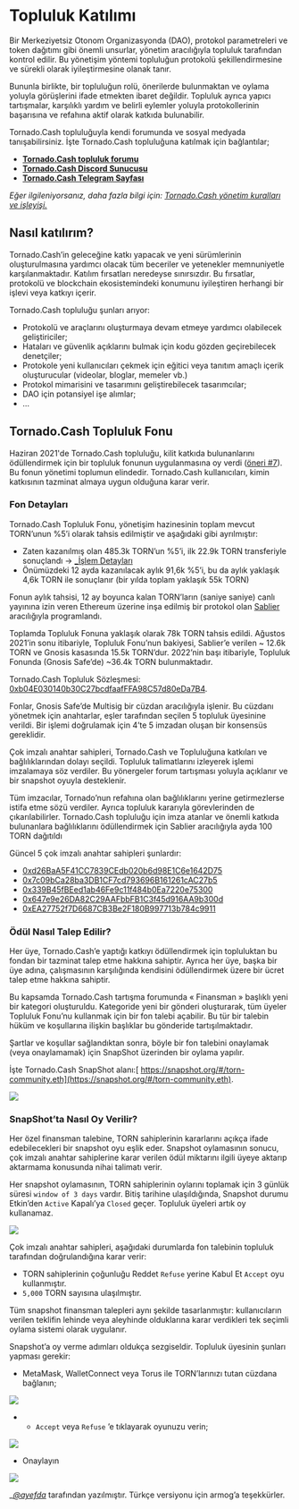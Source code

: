 # Topluluk Katılımı

Bir Merkeziyetsiz Otonom Organizasyonda (DAO), protokol parametreleri ve token dağıtımı gibi önemli unsurlar, yönetim aracılığıyla topluluk tarafından kontrol edilir. Bu yönetişim yöntemi topluluğun protokolü şekillendirmesine ve sürekli olarak iyileştirmesine olanak tanır.

Bununla birlikte, bir topluluğun rolü, önerilerde bulunmaktan ve oylama yoluyla görüşlerini ifade etmekten ibaret değildir. Topluluk ayrıca yapıcı tartışmalar, karşılıklı yardım ve belirli eylemler yoluyla protokollerinin başarısına ve refahına aktif olarak katkıda bulunabilir.

Tornado.Cash topluluğuyla kendi forumunda ve sosyal medyada tanışabilirsiniz. İşte Tornado.Cash topluluğuna katılmak için bağlantılar;

* [**Tornado.Cash topluluk forumu**](https://torn.community)
* [**Tornado.Cash Discord Sunucusu**](https://discord.com/invite/TFDrM8K42j)
* [**Tornado.Cash Telegram Sayfası**](https://t.me/TornadoCashOfficial)

_Eğer ilgileniyorsanız, daha fazla bilgi için:_ [_Tornado.Cash yönetim kuralları ve işleyişi._](governance.md)

## Nasıl katılırım?

Tornado.Cash’in geleceğine katkı yapacak ve yeni sürümlerinin oluşturulmasına yardımcı olacak tüm beceriler ve yetenekler memnuniyetle karşılanmaktadır. Katılım fırsatları neredeyse sınırsızdır. Bu fırsatlar, protokolü ve blockchain ekosistemindeki konumunu iyileştiren herhangi bir işlevi veya katkıyı içerir.

Tornado.Cash topluluğu şunları arıyor:

* Protokolü ve araçlarını oluşturmaya devam etmeye yardımcı olabilecek geliştiriciler;
* Hataları ve güvenlik açıklarını bulmak için kodu gözden geçirebilecek denetçiler;
* Protokole yeni kullanıcıları çekmek için eğitici veya tanıtım amaçlı içerik oluşturucular (videolar, bloglar, memeler vb.)
* Protokol mimarisini ve tasarımını geliştirebilecek tasarımcılar;
* DAO için potansiyel işe alımlar; 
* …

## Tornado.Cash Topluluk Fonu

Haziran 2021'de Tornado.Cash topluluğu, kilit katkıda bulunanlarını ödüllendirmek için bir topluluk fonunun uygulanmasına oy verdi ([öneri #7](https://app.tornado.cash/governance/7)). Bu fonun yönetimi toplumun elindedir. Tornado.Cash kullanıcıları, kimin katkısının tazminat almaya uygun olduğuna karar verir.

###

### Fon Detayları

Tornado.Cash Topluluk Fonu, yönetişim hazinesinin toplam mevcut TORN’unun %5’i olarak tahsis edilmiştir ve aşağıdaki gibi ayrılmıştır:

* Zaten kazanılmış olan 485.3k TORN’un %5’i, ilk 22.9k TORN transferiyle sonuçlandı -> [_İşlem Detayları](https://etherscan.io/tx/0xbe95f4268df2023d9ef234c1eedbb597b99e4c6e7d396d8f521ee482a1d93d47)
* Önümüzdeki 12 ayda kazanılacak aylık 91,6k %5’i, bu da aylık yaklaşık 4,6k TORN ile sonuçlanır (bir yılda toplam yaklaşık 55k TORN)

Fonun aylık tahsisi, 12 ay boyunca kalan TORN’ların (saniye saniye) canlı yayınına izin veren Ethereum üzerine inşa edilmiş bir protokol olan [Sablier](https://sablier.finance) aracılığıyla programlandı.

Toplamda Topluluk Fonuna yaklaşık olarak 78k TORN tahsis edildi. Ağustos 2021’in sonu itibariyle, Topluluk Fonu’nun bakiyesi, Sablier’e verilen ~ 12.6k TORN ve Gnosis kasasında 15.5k TORN’dur. 2022’nin başı itibariyle, Topluluk Fonunda (Gnosis Safe’de) ~36.4k TORN bulunmaktadır.

Tornado.Cash Topluluk Sözleşmesi: [0xb04E030140b30C27bcdfaafFFA98C57d80eDa7B4](https://gnosis-safe.io/app/#/safes/0xb04E030140b30C27bcdfaafFFA98C57d80eDa7B4/balances).

Fonlar, Gnosis Safe’de Multisig bir cüzdan aracılığıyla işlenir. Bu cüzdanı yönetmek için anahtarlar, eşler tarafından seçilen 5 topluluk üyesinine verildi. Bir işlemi doğrulamak için 4’te 5 imzadan oluşan bir konsensüs gereklidir.

Çok imzalı anahtar sahipleri, Tornado.Cash ve Topluluğuna katkıları ve bağlılıklarından dolayı seçildi. Topluluk talimatlarını izleyerek işlemi imzalamaya söz verdiler. Bu yönergeler forum tartışması yoluyla açıklanır ve bir snapshot oyuyla desteklenir.

Tüm imzacılar, Tornado’nun refahına olan bağlılıklarını yerine getirmezlerse istifa etme sözü verdiler. Ayrıca topluluk kararıyla görevlerinden de çıkarılabilirler. Tornado.Cash topluluğu için imza atanlar ve önemli katkıda bulunanlara bağlılıklarını ödüllendirmek için Sablier aracılığıyla ayda 100 TORN dağıtıldı

Güncel 5 çok imzalı anahtar sahipleri şunlardır:

* [0xd26BaA5F41CC7839CEdb020b6d98E1C6e1642D75](https://etherscan.io/address/0xd26BaA5F41CC7839CEdb020b6d98E1C6e1642D75)
* [0x7c09bCa28ba3DB1CF7cd793696B161261cAC27b5](https://etherscan.io/address/0x7c09bCa28ba3DB1CF7cd793696B161261cAC27b5)
* [0x339B45fBEed1ab46Fe9c11f484b0Ea7220e75300](https://etherscan.io/address/0x339B45fBEed1ab46Fe9c11f484b0Ea7220e75300)
* [0x647e9e26DA82C29AAFbbFB1C3f45d916AA9b300d](https://etherscan.io/address/0x647e9e26DA82C29AAFbbFB1C3f45d916AA9b300d)
* [0xEA27752f7D6687CB3Be2F180B997713b784c9911](https://etherscan.io/address/0xEA27752f7D6687CB3Be2F180B997713b784c9911)

### Ödül Nasıl Talep Edilir?

Her üye, Tornado.Cash’e yaptığı katkıyı ödüllendirmek için topluluktan bu fondan bir tazminat talep etme hakkına sahiptir. Ayrıca her üye, başka bir üye adına, çalışmasının karşılığında kendisini ödüllendirmek üzere bir ücret talep etme hakkına sahiptir.

Bu kapsamda Tornado.Cash tartışma forumunda « Finansman » başlıklı yeni bir kategori oluşturuldu. Kategoride yeni bir gönderi oluşturarak, tüm üyeler Topluluk Fonu’nu kullanmak için bir fon talebi açabilir. Bu tür bir talebin hüküm ve koşullarına ilişkin başlıklar bu gönderide tartışılmaktadır.

Şartlar ve koşullar sağlandıktan sonra, böyle bir fon talebini onaylamak (veya onaylamamak) için SnapShot üzerinden bir oylama yapılır.

İşte Tornado.Cash SnapShot alanı:[ https://snapshot.org/#/torn-community.eth](https://snapshot.org/#/torn-community.eth).

![](../.gitbook/assets/page-daccueil.png)

### SnapShot’ta Nasıl Oy Verilir?

Her özel finansman talebine, TORN sahiplerinin kararlarını açıkça ifade edebilecekleri bir snapshot oyu eşlik eder. Snapshot oylamasının sonucu, çok imzalı anahtar sahiplerine karar verilen ödül miktarını ilgili üyeye aktarıp aktarmama konusunda nihai talimatı verir.

Her snapshot oylamasının, TORN sahiplerinin oylarını toplamak için 3 günlük süresi `window of 3 days` vardır. Bitiş tarihine ulaşıldığında, Snapshot durumu Etkin’den `Active` Kapalı’ya `Closed` geçer. Topluluk üyeleri artık oy kullanamaz.

![](../.gitbook/assets/time-window.png)

Çok imzalı anahtar sahipleri, aşağıdaki durumlarda fon talebinin topluluk tarafından doğrulandığına karar verir:

* TORN sahiplerinin çoğunluğu Reddet `Refuse` yerine Kabul Et `Accept` oyu kullanmıştır.
* `5,000` TORN sayısına ulaşılmıştır.

Tüm snapshot finansman talepleri aynı şekilde tasarlanmıştır: kullanıcıların verilen teklifin lehinde veya aleyhinde olduklarına karar verdikleri tek seçimli oylama sistemi olarak uygulanır.

Snapshot’a oy verme adımları oldukça sezgiseldir. Topluluk üyesinin şunları yapması gerekir:

* MetaMask, WalletConnect veya Torus ile TORN’larınızı tutan cüzdana bağlanın;

![](../.gitbook/assets/connect-wallet.png)

* - `Accept` veya `Refuse` ’e tıklayarak oyunuzu verin;

![](../.gitbook/assets/cast-the-vote.png)

* Onaylayın

![](../.gitbook/assets/confirm-the-vote.png)

_[_@ayefda_](https://torn.community/u/ayefda) tarafından yazılmıştır. Türkçe versiyonu için armog’a teşekkürler.

